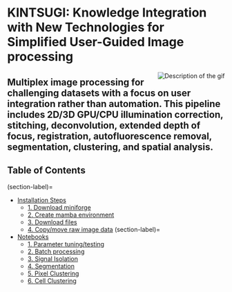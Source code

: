 # KINTSUGI: Knowledge Integration with New Technologies for Simplified User-Guided Image processing

<p align="center">
  <img src="/docs/CD8_curtain.gif" alt="Description of the gif" style="float: right; margin-left: 20px;">
    
## Multiplex image processing for challenging datasets with a focus on user integration rather than automation.  This pipeline includes 2D/3D GPU/CPU illumination correction, stitching, deconvolution, extended depth of focus, registration, autofluorescence removal, segmentation, clustering, and spatial analysis.
</p>

<div>
  
## Table of Contents
  (section-label)=
  - [Installation Steps](#installation-steps)
    - [1. Download miniforge](#1-download-miniforge)
    - [2. Create mamba environment](#2-create-mamba-environment)
    - [3. Download files](#3-download-files)
    - [4. Copy/move raw image data](#4-copy/move-raw-image-data)
    (section-label)=
  - [Notebooks](#notebooks)
    - [1. Parameter tuning/testing](#1-parameter-tuning/testing)
    - [2. Batch processing](#2-batch-processing)
    - [3. Signal Isolation](#3-signal-isolation)
    - [4. Segmentation](#4-segmentation)
    - [5. Pixel Clustering](#5-pixel-clustering)
    - [6. Cell Clustering](#5-cell-clustering)
